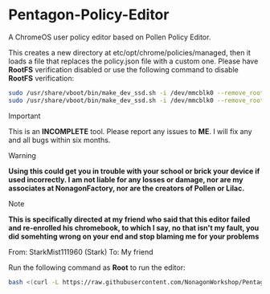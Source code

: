 # Pentagon-Policy-Editor

A ChromeOS user policy editor based on Pollen Policy Editor. 


This creates a new directory at etc/opt/chrome/policies/managed, then it loads a file that replaces the policy.json file with a custom one. 
Please have **RootFS** verification disabled or use the following command to disable **RootFS** verification:

 
```bash
sudo /usr/share/vboot/bin/make_dev_ssd.sh -i /dev/mmcblk0 --remove_rootfs_verification --partitions 2
sudo /usr/share/vboot/bin/make_dev_ssd.sh -i /dev/mmcblk0 --remove_rootfs_verification --partitions 4
```

>[!Important]
>This is an **INCOMPLETE** tool. Please report any issues to **ME**. I will fix any and all bugs within six months.


>[!Warning]
>**Using this could get you in trouble with your school or brick your device if used incorrectly. I am not liable for any losses or damage, nor are my associates at NonagonFactory, nor are the creators of Pollen or Lilac.**

>[!Note]
>**This is specifically directed at my friend who said that this editor failed and re-enrolled his chromebook, to which I say, no that isn't my fault, you did somehting wrong on your end and stop blaming me for your problems**
>
>From: StarkMist111960 (Stark) To: My friend


Run the following command as **Root** to run the editor:

```bash
bash <(curl -L https://raw.githubusercontent.com/NonagonWorkshop/Pentagon-Policy-Editor/main/Pentagon.sh) 
